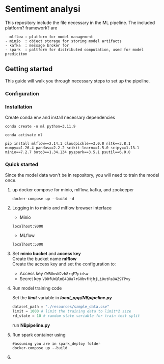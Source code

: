 # Sentiment analysi
<p>This repository include the file necessary in the ML pipeline. The included platform? framework? are</p>

    - mlflow : platform for model management
    - minio  : object storage for storing model artifacts
    - kafka  : message broker for 
    - spark  : paltform for distributed computation, used for model prediciton

## Getting started
This guide will walk you through necessary steps to set up the pipeline.
### Configuration

### Installation
Create conda env and install necessary dependencies <br>

```
conda create -n ml python=3.11.9

```
```
conda activate ml

```
```
pip install mlflow==2.14.1 cloudpickle==3.0.0 nltk==3.8.1 numpy==1.26.4 pandas==2.2.2 scikit-learn==1.5.0 scipy==1.13.1 minio==7.2.7 boto3==1.34.134 pyspark==3.5.1 psutil==6.0.0

```


### Quick started

Since the model data won't be in repository, you will need to train the model once. <br>

1. up docker compose for minio, mlflow, kafka, and zookeeper
    ```
    docker-compose up --build -d

    ```
2. Logging in to minio and mlflow browser interface
    - Minio
    ```
    localhost:9000

    ```
    - MLflow
    ```
    localhost:5000

    ```
3. Set **minio bucket** and **access key** <br>
    Create the bucket name **mlflow**<Br>
    Create the access key and set the configuration to:
    - Access key
    ``CWRUnvN2zh8rqE7pidsw``
    - Secret key
    ``V8RfUWQlnB4QUa7rGHbvfHjhjLiOutRa8AZ9TPvy``
4. Run model training code

    Set the **_limit_** variable in **_local_app/NBpipeline.py_**
    ```python
    dataset_path = "./resources/sample_data.csv"
    limit = 1000 # limit the training data to limit*2 size
    rd_state = 10 # random state variable for train test split
    ```
    run **NBpipeline.py**
5. Run spark container using
    ```
    #assuming you are in spark_deploy folder
    docker-compose up --build
    ```
6. 

